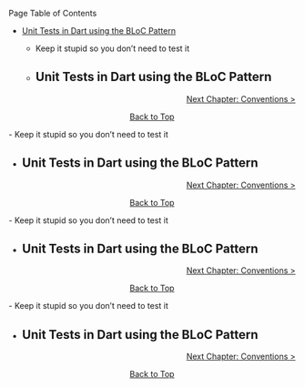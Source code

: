 Page Table of Contents
- [Unit Tests in Dart using the BLoC Pattern](#unit-tests-in-dart-using-the-bloc-pattern)

  - Keep it stupid so you don’t need to test it

  - ## Unit Tests in Dart using the BLoC Pattern

<p align="right"><a href="https://github.com/Fasust/flutter-guide/wiki/400-Conventions">Next Chapter: Conventions ></a></p>
<p align="center"><a href="#">Back to Top</a></center></p>
  - Keep it stupid so you don’t need to test it

  - ## Unit Tests in Dart using the BLoC Pattern

<p align="right"><a href="https://github.com/Fasust/flutter-guide/wiki/400-Conventions">Next Chapter: Conventions ></a></p>
<p align="center"><a href="#">Back to Top</a></center></p>
  - Keep it stupid so you don’t need to test it

  - ## Unit Tests in Dart using the BLoC Pattern

<p align="right"><a href="https://github.com/Fasust/flutter-guide/wiki/400-Conventions">Next Chapter: Conventions ></a></p>
<p align="center"><a href="#">Back to Top</a></center></p>
  - Keep it stupid so you don’t need to test it

  - ## Unit Tests in Dart using the BLoC Pattern

<p align="right"><a href="https://github.com/Fasust/flutter-guide/wiki/400-Conventions">Next Chapter: Conventions ></a></p>
<p align="center"><a href="#">Back to Top</a></center></p>